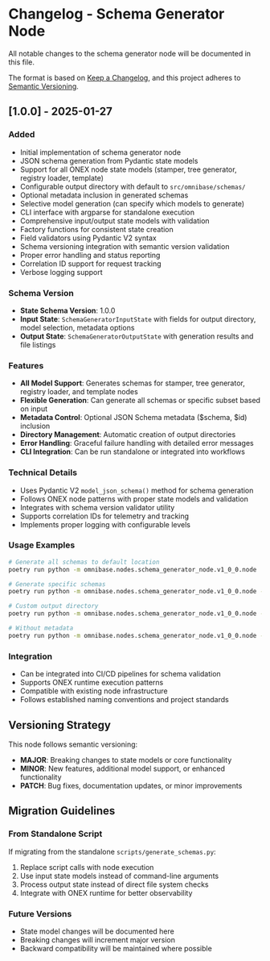 <!-- === OmniNode:Metadata ===
metadata_version: 0.1.0
protocol_version: 0.1.0
owner: OmniNode Team
copyright: OmniNode Team
schema_version: 0.1.0
name: CHANGELOG.md
version: 1.0.0
uuid: bdc2ca8a-d6fb-4106-9524-96b117aaa7b1
author: OmniNode Team
created_at: '2025-05-28T12:40:27.475015'
last_modified_at: '1970-01-01T00:00:00Z'
description: Stamped by MarkdownHandler
state_contract: state_contract://default
lifecycle: active
hash: '0000000000000000000000000000000000000000000000000000000000000000'
entrypoint: markdown://CHANGELOG
namespace: markdown://CHANGELOG
meta_type: tool

<!-- === /OmniNode:Metadata === -->
# Changelog - Schema Generator Node

All notable changes to the schema generator node will be documented in this file.

The format is based on [Keep a Changelog](https://keepachangelog.com/en/1.0.0/),
and this project adheres to [Semantic Versioning](https://semver.org/spec/v2.0.0.html).

## [1.0.0] - 2025-01-27

### Added
- Initial implementation of schema generator node
- JSON schema generation from Pydantic state models
- Support for all ONEX node state models (stamper, tree generator, registry loader, template)
- Configurable output directory with default to `src/omnibase/schemas/`
- Optional metadata inclusion in generated schemas
- Selective model generation (can specify which models to generate)
- CLI interface with argparse for standalone execution
- Comprehensive input/output state models with validation
- Factory functions for consistent state creation
- Field validators using Pydantic V2 syntax
- Schema versioning integration with semantic version validation
- Proper error handling and status reporting
- Correlation ID support for request tracking
- Verbose logging support

### Schema Version
- **State Schema Version**: 1.0.0
- **Input State**: `SchemaGeneratorInputState` with fields for output directory, model selection, metadata options
- **Output State**: `SchemaGeneratorOutputState` with generation results and file listings

### Features
- **All Model Support**: Generates schemas for stamper, tree generator, registry loader, and template nodes
- **Flexible Generation**: Can generate all schemas or specific subset based on input
- **Metadata Control**: Optional JSON Schema metadata ($schema, $id) inclusion
- **Directory Management**: Automatic creation of output directories
- **Error Handling**: Graceful failure handling with detailed error messages
- **CLI Integration**: Can be run standalone or integrated into workflows

### Technical Details
- Uses Pydantic V2 `model_json_schema()` method for schema generation
- Follows ONEX node patterns with proper state models and validation
- Integrates with schema version validator utility
- Supports correlation IDs for telemetry and tracking
- Implements proper logging with configurable levels

### Usage Examples
```bash
# Generate all schemas to default location
poetry run python -m omnibase.nodes.schema_generator_node.v1_0_0.node

# Generate specific schemas
poetry run python -m omnibase.nodes.schema_generator_node.v1_0_0.node --models stamper_input stamper_output

# Custom output directory
poetry run python -m omnibase.nodes.schema_generator_node.v1_0_0.node --output-directory custom/schemas

# Without metadata
poetry run python -m omnibase.nodes.schema_generator_node.v1_0_0.node --no-metadata
```

### Integration
- Can be integrated into CI/CD pipelines for schema validation
- Supports ONEX runtime execution patterns
- Compatible with existing node infrastructure
- Follows established naming conventions and project standards

## Versioning Strategy

This node follows semantic versioning:
- **MAJOR**: Breaking changes to state models or core functionality
- **MINOR**: New features, additional model support, or enhanced functionality
- **PATCH**: Bug fixes, documentation updates, or minor improvements

## Migration Guidelines

### From Standalone Script
If migrating from the standalone `scripts/generate_schemas.py`:
1. Replace script calls with node execution
2. Use input state models instead of command-line arguments
3. Process output state instead of direct file system checks
4. Integrate with ONEX runtime for better observability

### Future Versions
- State model changes will be documented here
- Breaking changes will increment major version
- Backward compatibility will be maintained where possible
